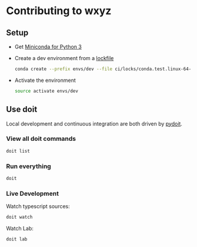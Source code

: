 # Contributing to wxyz

## Setup

- Get [Miniconda for Python 3](https://repo.anaconda.com/miniconda/)
- Create a dev environment from a [lockfile](./ci/locks)

    ```bash
    conda create --prefix envs/dev --file ci/locks/conda.test.linux-64-3.8-2.2.lock
    ```

- Activate the environment

    ```bash
    source activate envs/dev
    ```

## Use doit

Local development and continuous integration are both driven by [pydoit](https://pydoit.org/contents.html).

### View all doit commands

```bash
doit list
```

### Run everything

```bash
doit
```

### Live Development

Watch typescript sources:

```bash
doit watch
```

Watch Lab:

```bash
doit lab
```

